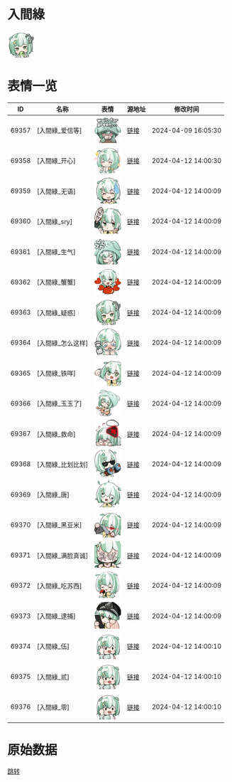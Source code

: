 # 入間綠

<img src="./cover.jpg" height="60" alt="cover" />

# 表情一览

|ID|名称|表情|源地址|修改时间|
|----|----|----|----|----|
|69357|[入間綠_爱信等]|<img src="./pic/069357_%5B入間綠_爱信等%5D.png" height="60" alt="爱信等"/>|[链接](https://i0.hdslb.com/bfs/garb/75c2189ad173172acda294691fc9ac89a6064ae1.png)|2024-04-09 16:05:30|
|69358|[入間綠_开心]|<img src="./pic/069358_%5B入間綠_开心%5D.png" height="60" alt="开心"/>|[链接](https://i0.hdslb.com/bfs/garb/3fa242c392c697050724b04301eca28806a93aa9.png)|2024-04-12 14:00:30|
|69359|[入間綠_无语]|<img src="./pic/069359_%5B入間綠_无语%5D.png" height="60" alt="无语"/>|[链接](https://i0.hdslb.com/bfs/garb/137945bba8029f2770757bde297a8c255d1982dd.png)|2024-04-12 14:00:09|
|69360|[入間綠_sry]|<img src="./pic/069360_%5B入間綠_sry%5D.png" height="60" alt="sry"/>|[链接](https://i0.hdslb.com/bfs/garb/5fa42d79c2afcf250a6b29157a51ecdb14431a91.png)|2024-04-12 14:00:09|
|69361|[入間綠_生气]|<img src="./pic/069361_%5B入間綠_生气%5D.png" height="60" alt="生气"/>|[链接](https://i0.hdslb.com/bfs/garb/7b93190ca638ecc0a96706d2759b04de5296b208.png)|2024-04-12 14:00:09|
|69362|[入間綠_蟹蟹]|<img src="./pic/069362_%5B入間綠_蟹蟹%5D.png" height="60" alt="蟹蟹"/>|[链接](https://i0.hdslb.com/bfs/garb/32f1ead2cb07351431fd24fcfe00677a05c027bc.png)|2024-04-12 14:00:09|
|69363|[入間綠_疑惑]|<img src="./pic/069363_%5B入間綠_疑惑%5D.png" height="60" alt="疑惑"/>|[链接](https://i0.hdslb.com/bfs/garb/cb86c5af42076f63a1ce4915fa73a9a36e4747a0.png)|2024-04-12 14:00:09|
|69364|[入間綠_怎么这样]|<img src="./pic/069364_%5B入間綠_怎么这样%5D.png" height="60" alt="怎么这样"/>|[链接](https://i0.hdslb.com/bfs/garb/8a81a3ec5cc97e713538be0de60dd5b13c7a0b69.png)|2024-04-12 14:00:09|
|69365|[入間綠_铁咩]|<img src="./pic/069365_%5B入間綠_铁咩%5D.png" height="60" alt="铁咩"/>|[链接](https://i0.hdslb.com/bfs/garb/45320e27846adb6250d1ebfa857e88ca8f20b1c8.png)|2024-04-12 14:00:09|
|69366|[入間綠_玉玉了]|<img src="./pic/069366_%5B入間綠_玉玉了%5D.png" height="60" alt="玉玉了"/>|[链接](https://i0.hdslb.com/bfs/garb/a1b212b4d3ec95a9e8021837ac934ddc61e4e642.png)|2024-04-12 14:00:09|
|69367|[入間綠_救命]|<img src="./pic/069367_%5B入間綠_救命%5D.png" height="60" alt="救命"/>|[链接](https://i0.hdslb.com/bfs/garb/0164b6d2b8079688c30f9808336f986dc5e476f6.png)|2024-04-12 14:00:09|
|69368|[入間綠_比划比划]|<img src="./pic/069368_%5B入間綠_比划比划%5D.png" height="60" alt="比划比划"/>|[链接](https://i0.hdslb.com/bfs/garb/af526565c9c549de568755d8f7016b038d9bf45d.png)|2024-04-12 14:00:09|
|69369|[入間綠_唐]|<img src="./pic/069369_%5B入間綠_唐%5D.png" height="60" alt="唐"/>|[链接](https://i0.hdslb.com/bfs/garb/699726d97dada87b77b618d84d049ca96bd16e4b.png)|2024-04-12 14:00:09|
|69370|[入間綠_黑豆米]|<img src="./pic/069370_%5B入間綠_黑豆米%5D.png" height="60" alt="黑豆米"/>|[链接](https://i0.hdslb.com/bfs/garb/f84c692576e2f708c3e5ef701ed253ac761de264.png)|2024-04-12 14:00:09|
|69371|[入間綠_满脸真诚]|<img src="./pic/069371_%5B入間綠_满脸真诚%5D.png" height="60" alt="满脸真诚"/>|[链接](https://i0.hdslb.com/bfs/garb/f5c38297b80617aa9525239b49c1ffddb7c725dd.png)|2024-04-12 14:00:09|
|69372|[入間綠_吃苏西]|<img src="./pic/069372_%5B入間綠_吃苏西%5D.png" height="60" alt="吃苏西"/>|[链接](https://i0.hdslb.com/bfs/garb/765e6c08988be0507161ad1c0b6ec7c7034ec887.png)|2024-04-12 14:00:09|
|69373|[入間綠_逮捕]|<img src="./pic/069373_%5B入間綠_逮捕%5D.png" height="60" alt="逮捕"/>|[链接](https://i0.hdslb.com/bfs/garb/b2d8c6f96e74e1446a2e035e9f480e69f399675c.png)|2024-04-12 14:00:09|
|69374|[入間綠_伍]|<img src="./pic/069374_%5B入間綠_伍%5D.png" height="60" alt="伍"/>|[链接](https://i0.hdslb.com/bfs/garb/edfea99e062ea38ff47083c13dbb35c492a13a37.png)|2024-04-12 14:00:10|
|69375|[入間綠_贰]|<img src="./pic/069375_%5B入間綠_贰%5D.png" height="60" alt="贰"/>|[链接](https://i0.hdslb.com/bfs/garb/2bd1645f636b8633879f6580b7750fed10681931.png)|2024-04-12 14:00:10|
|69376|[入間綠_零]|<img src="./pic/069376_%5B入間綠_零%5D.png" height="60" alt="零"/>|[链接](https://i0.hdslb.com/bfs/garb/74fa3413e8c71406c26e2a8c12037eb2cf52d23d.png)|2024-04-12 14:00:10|

# 原始数据

[跳转](./raw.json)


